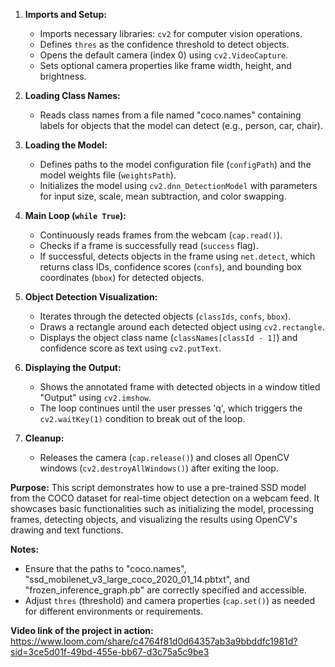 1. **Imports and Setup:**
   - Imports necessary libraries: `cv2` for computer vision operations.
   - Defines `thres` as the confidence threshold to detect objects.
   - Opens the default camera (index 0) using `cv2.VideoCapture`.
   - Sets optional camera properties like frame width, height, and brightness.

2. **Loading Class Names:**
   - Reads class names from a file named "coco.names" containing labels for objects that the model can detect (e.g., person, car, chair).

3. **Loading the Model:**
   - Defines paths to the model configuration file (`configPath`) and the model weights file (`weightsPath`).
   - Initializes the model using `cv2.dnn_DetectionModel` with parameters for input size, scale, mean subtraction, and color swapping.

4. **Main Loop (`while True`):**
   - Continuously reads frames from the webcam (`cap.read()`).
   - Checks if a frame is successfully read (`success` flag).
   - If successful, detects objects in the frame using `net.detect`, which returns class IDs, confidence scores (`confs`), and bounding box coordinates (`bbox`) for detected objects.

5. **Object Detection Visualization:**
   - Iterates through the detected objects (`classIds`, `confs`, `bbox`).
   - Draws a rectangle around each detected object using `cv2.rectangle`.
   - Displays the object class name (`classNames[classId - 1]`) and confidence score as text using `cv2.putText`.

6. **Displaying the Output:**
   - Shows the annotated frame with detected objects in a window titled "Output" using `cv2.imshow`.
   - The loop continues until the user presses 'q', which triggers the `cv2.waitKey(1)` condition to break out of the loop.

7. **Cleanup:**
   - Releases the camera (`cap.release()`) and closes all OpenCV windows (`cv2.destroyAllWindows()`) after exiting the loop.

**Purpose:**
This script demonstrates how to use a pre-trained SSD model from the COCO dataset for real-time object detection on a webcam feed. It showcases basic functionalities such as initializing the model, processing frames, detecting objects, and visualizing the results using OpenCV's drawing and text functions.

**Notes:**
- Ensure that the paths to "coco.names", "ssd_mobilenet_v3_large_coco_2020_01_14.pbtxt", and "frozen_inference_graph.pb" are correctly specified and accessible.
- Adjust `thres` (threshold) and camera properties (`cap.set()`) as needed for different environments or requirements.

**Video link of the project in action:** 
https://www.loom.com/share/c4764f81d0d64357ab3a9bbddfc1981d?sid=3ce5d01f-49bd-455e-bb67-d3c75a5c9be3
